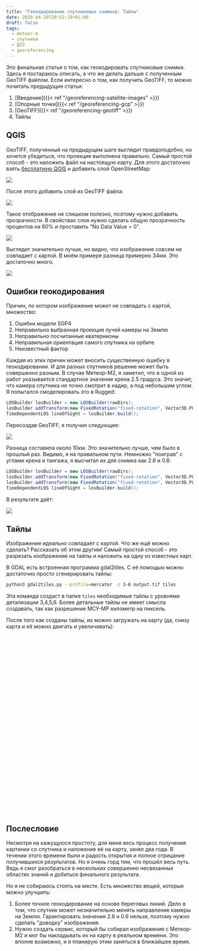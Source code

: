 ```yaml
---
title: "Геокодирование спутниковых снимков: Тайлы"
date: 2020-04-20T20:52:18+01:00
draft: false
tags:
  - meteor-m
  - спутники
  - ДЗЗ
  - georeferencing
---
```


Это финальная статья о том, как геокодировать спутниковые снимки. Здесь я постараюсь описать, а что же делать дальше с полученным GeoTIFF файлом. Если интересно о том, как получить GeoTIFF, то можно почитать предыдущие статьи:

  1. [Введение]({{< ref "/georeferencing-satellite-images" >}})
  2. [Опорные точки]({{< ref "/georeferencing-gcp" >}})
  3. [GeoTIFF]({{< ref "/georeferencing-geotiff" >}})
  4. Тайлы

## QGIS

GeoTIFF, полученный на предыдущем шаге выглядит правдоподобно, но хочется убедиться, что проекция выполнена правильно. Самый простой способ - это наложить файл на настоящую карту. Для этого достаточно взять [бесплатную QGIS](https://www.qgis.org/en/site/) и добавить слой OpenStreetMap:

![](/img/georeferencing-tiles/1.png)

После этого добавить слой из GeoTIFF файла:

![](/img/georeferencing-tiles/2.png)

Такое отображение не слишком полезно, поэтому нужно добавить прозрачности. В свойствах слоя нужно сделать общую прозрачность процентов на 60% и проставить "No Data Value = 0".

![](/img/georeferencing-tiles/3.png)

Выглядит значительно лучше, но видно, что изображение совсем не совпадает с картой. В моём примере разница примерно 34км. Это достаточно много.

![](/img/georeferencing-tiles/4.png)

## Ошибки геокодирования

Причин, по котором изображение может не совпадать с картой, множество:

 1. Ошибки модели SGP4
 2. Неправильно выбранная проекция лучей камеры на Землю
 3. Неправильно посчитанные кватернионы
 4. Неправильная ориентация самого спутника на орбите
 5. Неизвестный фактор
 
Каждая из этих причин может вносить существенную ошибку в геокодировании. И для разных спутников решение может быть совершенно разным. В случае Метеор-М2, я заметил, что в одной из работ указывается стандартное значение крена 2.5 градуса. Это значит, что камера спутника не точно смотрит в надир, а под небольшим углом. Я попытался смоделировать это в Rugged:

```java
LOSBuilder losBuilder = new LOSBuilder(rawDirs);
losBuilder.addTransform(new FixedRotation("fixed-rotation", Vector3D.PLUS_I, FastMath.toRadians(2.5)));
TimeDependentLOS lineOfSight = losBuilder.build();
```

Пересоздав GeoTIFF, я получил следующее:

![](/img/georeferencing-tiles/5.png)

Разница составила около 10км. Это значительно лучше, чем было в прошлый раз. Видимо, я на правильном пути. Немножко "поиграв" с углами крена и тангажа, я высчитал их для снимка как 2.6 и 0.6:

```java
LOSBuilder losBuilder = new LOSBuilder(rawDirs);
losBuilder.addTransform(new FixedRotation("fixed-rotation", Vector3D.PLUS_I, FastMath.toRadians(2.6)));
losBuilder.addTransform(new FixedRotation("fixed-rotation", Vector3D.PLUS_J, FastMath.toRadians(0.6)));
TimeDependentLOS lineOfSight = losBuilder.build();
```

В результате даёт:

![](/img/georeferencing-tiles/6.png)

## Тайлы

Изображение идеально совпадает с картой. Что же ещё можно сделать? Рассказать об этом другим! Самый простой способ - это разрезать изображение на тайлы и наложить на одну из известных карт.

В GDAL есть встроенная программа gdal2tiles. С её помощью можно достаточно просто сгенерировать тайлы:

```bash
python3 gdal2tiles.py --profile=mercator -z 3-6 output.tif tiles
```

Эта команда создаст в папке ```tiles``` необходимые тайлы с уровнями детализации 3,4,5,6. Более детальные тайлы не имеет смысла создавать, так как разрешение МСУ-МР километр на пиксель.

После того как созданы тайлы, их можно загружать на карту (да, снизу карта и её можно двигать и увеличивать):

<!-- Leaflet -->
<link rel="stylesheet" href="https://unpkg.com/leaflet@1.6.0/dist/leaflet.css"
   integrity="sha512-xwE/Az9zrjBIphAcBb3F6JVqxf46+CDLwfLMHloNu6KEQCAWi6HcDUbeOfBIptF7tcCzusKFjFw2yuvEpDL9wQ=="
   crossorigin=""/>
<script src="https://unpkg.com/leaflet@1.6.0/dist/leaflet.js"
   integrity="sha512-gZwIG9x3wUXg2hdXF6+rVkLF/0Vi9U8D2Ntg4Ga5I5BZpVkVxlJWbSQtXPSiUTtC0TjtGOmxa1AJPuV0CPthew=="
   crossorigin=""></script>

<div id="map" style="height: 480px;"></div>

<script>

// Map
var map = L.map('map', {
    center: [42.1061323234332, 40.66492877632462],
    zoom: 5,
    minZoom: 3,
    maxZoom: 6
});

L.tileLayer('http://{s}.tile.osm.org/{z}/{x}/{y}.png', {attribution: '&copy; <a href="http://osm.org/copyright">OpenStreetMap</a> contributors', minZoom: 3, maxZoom: 6}).addTo(map);
L.tileLayer('/img/georeferencing-tiles/{z}/{x}/{y}.png', { tms: true, opacity: 0.7, attribution: "", minZoom: 3, maxZoom: 6}).addTo(map);

</script>

## Послесловие

Несмотря на кажущуюся простоту, для меня весь процесс получения картинки со спутника и наложение её на карту, занял два года. В течении этого времени были и радость открытия и полное отрицание получившихся результатов. Но я очень горд тем, что прошёл весь путь. Ведь я смог разобраться в нескольких совершенно несвязанных областях знаний и добиться финального результата.

Но я не собираюсь стоять на месте. Есть множество вещей, которые можно улучшить:

 1. Более точное геокодирование на основе береговых линий. Дело в том, что спутник может незначительно менять направление камеры на Землю. Гарантировать значения 2.6 и 0.6 нельзя, поэтому нужно сделать "доводку" изображения.
 2. Нужно создать сервис, который бы собирал изображения с Метеор-М2 и мог бы накладывать их на карту в реальном времени. Это вполне возможно, и я планирую этим заняться в ближайшее время. 
